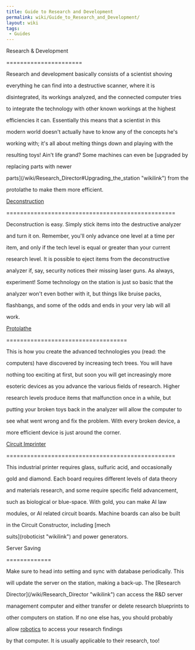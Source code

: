 ```yaml
---
title: Guide to Research and Development
permalink: wiki/Guide_to_Research_and_Development/
layout: wiki
tags:
 - Guides
---
```


Research & Development
======================

Research and development basically consists of a scientist shoving
everything he can find into a destructive scanner, where it is
disintegrated, its workings analyzed, and the connected computer tries
to integrate the technology with other known workings at the highest
efficiencies it can. Essentially this means that a scientist in this
modern world doesn't actually have to know any of the concepts he's
working with; it's all about melting things down and playing with the
resulting toys! Ain't life grand? Some machines can even be [upgraded by
replacing parts with newer
parts](/wiki/Research_Director#Upgrading_the_station "wikilink") from the
protolathe to make them more efficient.

[Deconstruction](/wiki/Destructive_Analyzer "wikilink")
=================================================

Deconstruction is easy. Simply stick items into the destructive analyzer
and turn it on. Remember, you'll only advance one level at a time per
item, and only if the tech level is equal or greater than your current
research level. It is possible to eject items from the deconstructive
analyzer if, say, security notices their missing laser guns. As always,
experiment! Some technology on the station is just so basic that the
analyzer won't even bother with it, but things like bruise packs,
flashbangs, and some of the odds and ends in your very lab will all
work.

[Protolathe](/wiki/Protolathe "wikilink")
===================================

This is how you create the advanced technologies you (read: the
computers) have discovered by increasing tech trees. You will have
nothing too exciting at first, but soon you will get increasingly more
esoteric devices as you advance the various fields of research. Higher
research levels produce items that malfunction once in a while, but
putting your broken toys back in the analyzer will allow the computer to
see what went wrong and fix the problem. With every broken device, a
more efficient device is just around the corner.

[Circuit Imprinter](/wiki/Circuit_Imprinter "wikilink")
=================================================

This industrial printer requires glass, sulfuric acid, and occasionally
gold and diamond. Each board requires different levels of data theory
and materials research, and some require specific field advancement,
such as biological or blue-space. With gold, you can make AI law
modules, or AI related circuit boards. Machine boards can also be built
in the Circuit Constructor, including [mech
suits](roboticist "wikilink") and power generators.

Server Saving
=============

Make sure to head into setting and sync with database periodically. This
will update the server on the station, making a back-up. The [Research
Director](/wiki/Research_Director "wikilink") can access the R&D server
management computer and either transfer or delete research blueprints to
other computers on station. If no one else has, you should probably
allow [robotics](robotics "wikilink") to access your research findings
by that computer. It is usually applicable to their research, too!
